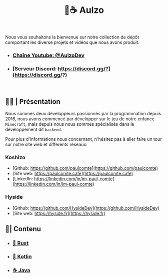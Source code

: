 <p align="center">
  <h1 align="center">🦀☕ Aulzo</h1>
</p>
<br>

Nous vous souhaitons la bienvenue sur notre collection de dépôt comportant les diverse projets et vidéos que nous avons produit.

- ### [Chaîne Youtube: @AulzoDev](https://youtube.com/@AulzoDev)
- ### [Serveur Discord: https://discord.gg/?](https://discord.gg/?)

<br>

## 🙋‍♀️ | __Présentation__

Nous sommes deux développeurs passionnés par la programmation depuis 2016, nous avons commencé par développer sur le jeu de notre enfance `Minecraft`, mais depuis nous nous sommes spécialisés dans le développement dit `backend`.

Pour plus d'informations nous concernant, n'hésitez pas à aller faire un tour sur notre site web et différents réseaux:

### __Koshizo__

- [Github: https://github.com/paulcomte](https://github.com/paulcomte)
- [Site web: https://paulcomte.cafe](https://paulcomte.cafe)
- [LinkedIn: https://linkedin.com/in/im-paul-comte](https://linkedin.com/in/im-paul-comte)

### __Hyside__

- [Github: https://github.com/HysideDev](https://github.com/HysideDev)
- [Site web: https://hyside.fr](https://hyside.fr)

## 📕| __Contenu__

-  ### [🦀 Rust](https://github.com/Aulzo/rust)
-  ### [🍂 Kotlin](https://github.com/Aulzo/rust)
-  ### [☕ Java](https://github.com/Aulzo/java)

<br>
